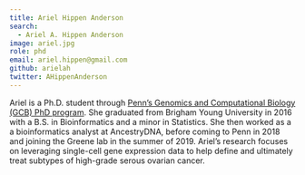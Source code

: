 ```yaml
---
title: Ariel Hippen Anderson
search:
  - Ariel A. Hippen Anderson
image: ariel.jpg
role: phd
email: ariel.hippen@gmail.com
github: arielah
twitter: AHippenAnderson
---
```


Ariel is a Ph.D. student through [Penn’s Genomics and Computational Biology (GCB) PhD program](https://www.med.upenn.edu/gcb/).
She graduated from Brigham Young University in 2016 with a B.S. in Bioinformatics and a minor in Statistics.
She then worked as a a bioinformatics analyst at AncestryDNA, before coming to Penn in 2018 and joining the Greene lab in the summer of 2019.
Ariel’s research focuses on leveraging single-cell gene expression data to help define and ultimately treat subtypes of high-grade serous ovarian cancer.
